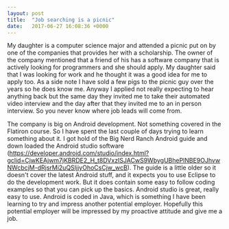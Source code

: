```yaml
---
layout: post
title:  "Job searching is a picnic"
date:   2017-06-27 16:08:36 +0000
---
```



My daughter is a computer science major and attended a picnic put on by one of the companies that provides her with a scholarship. The owner of the company mentioned that a friend of his has a software company that is actively looking for programmers and she should apply. My daughter said that I was looking for work and he thought it was a good idea for me to apply too. As a side note I have sold a few pigs to the picnic guy over the years so he does know me. Anyway I applied not really expecting to hear anything back but the same day they invited me to take their automated video interview and the day after that they invited me to an in person interview. So you never know where job leads will come from.

The company is big on Android development. Not something covered in the Flatiron course. So I have spent the last couple of days trying to learn something about it. I got hold of the Big Nerd Ranch Android guide and down loaded the Android studio software (https://developer.android.com/studio/index.html?gclid=CjwKEAjwm7jKBRDE2_H_t8DVxzISJACwS9WbygUBhePlNBE9OJhvwNWcbcjM-dRjsrMi2uQSIjjyOhoCsCjw_wcB). The guide is a little older so it doesn't cover the latest Android stuff, and it expects you to use Eclipse to do the development work. But it does contain some easy to follow coding examples so that you can pick up the basics. Android studio is great, really easy to use. Android is coded in Java, which is something I have been learning to try and impress another potential employer. Hopefully this potential employer will be impressed by my proactive attitude and give me a job.
